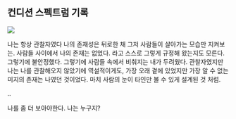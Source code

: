 ## 컨디션 스펙트럼 기록

<img src="https://github.com/BanBanMapMaker/BanBanMapMaker/assets/101504006/15a9dba7-6a16-4ff5-a570-4098bcfd921d">

나는 항상 관찰자였다 나의 존재성은 뒤로한 채 그저 사람들이 살아가는 모습만 지켜보는. 사람들 사이에서 나의 존재는 없었다. 라고 스스로 그렇게 규정해 왔는지도 모른다. 그렇기에 불안정했다. 그렇기에 사람들 속에서 비춰지는 내가 두려웠다. 관찰자였지만 나는 나를 관찰해오지 않았기에 역설적이게도, 가장 오래 곁에 있었지만 가장 알 수 없는 미지의 존재는 나였던 것이었다. 마치 사람의 눈이 타인만 볼 수 있게 설계된 것 처럼.

..

나를 좀 더 보아야한다. 나는 누구지?
